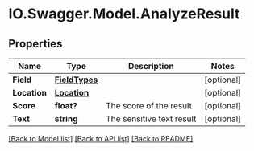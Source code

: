 # IO.Swagger.Model.AnalyzeResult
## Properties

Name | Type | Description | Notes
------------ | ------------- | ------------- | -------------
**Field** | [**FieldTypes**](FieldTypes.md) |  | [optional] 
**Location** | [**Location**](Location.md) |  | [optional] 
**Score** | **float?** | The score of the result | [optional] 
**Text** | **string** | The sensitive text result | [optional] 

[[Back to Model list]](../README.md#documentation-for-models) [[Back to API list]](../README.md#documentation-for-api-endpoints) [[Back to README]](../README.md)

